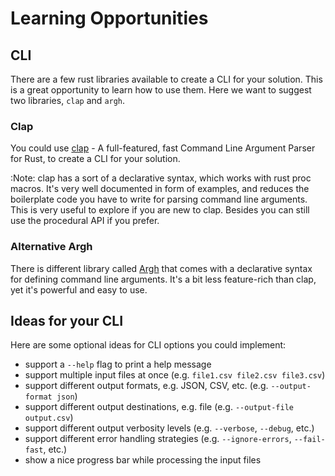 # Learning Opportunities

## CLI

There are a few rust libraries available to create a CLI for your solution. This is a great opportunity to learn how to use them. Here we want to suggest two libraries, `clap` and `argh`.

### Clap

You could use [clap](https://docs.rs/clap/latest/clap/) - A full-featured, fast Command Line Argument Parser for Rust, to create a CLI for your solution.

:Note: clap has a sort of a declarative syntax, which works with rust proc macros. It's very well documented in form of examples, and reduces the boilerplate code you have to write for parsing command line arguments. This is very useful to explore if you are new to clap. Besides you can still use the procedural API if you prefer.

### Alternative Argh

There is different library called [Argh](https://crates.io/crates/argh) that comes with a declarative syntax for defining command line arguments. It's a bit less feature-rich than clap, yet it's powerful and easy to use.

## Ideas for your CLI

Here are some optional ideas for CLI options you could implement:

- support a `--help` flag to print a help message
- support multiple input files at once (e.g. `file1.csv file2.csv file3.csv`)
- support different output formats, e.g. JSON, CSV, etc. (e.g. `--output-format json`)
- support different output destinations, e.g. file (e.g. `--output-file output.csv`)
- support different output verbosity levels (e.g. `--verbose`, `--debug`, etc.)
- support different error handling strategies (e.g. `--ignore-errors`, `--fail-fast`, etc.)
- show a nice progress bar while processing the input files
